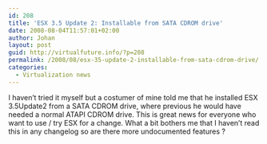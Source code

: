 ```yaml
---
id: 208
title: 'ESX 3.5 Update 2: Installable from SATA CDROM drive'
date: 2008-08-04T11:57:01+02:00
author: Johan
layout: post
guid: http://virtualfuture.info/?p=208
permalink: /2008/08/esx-35-update-2-installable-from-sata-cdrom-drive/
categories:
  - Virtualization news
---
```

I haven&#8217;t tried it myself but a costumer of mine told me that he installed ESX 3.5Update2 from a SATA CDROM drive, where previous he would have needed a normal ATAPI CDROM drive. This is great news for everyone who want to use / try ESX for a change. What a bit bothers me that I haven&#8217;t read this in any changelog so are there more undocumented features ?